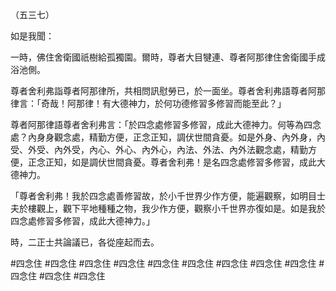 （五三七）

如是我聞：

一時，佛住舍衛國祇樹給孤獨園。爾時，尊者大目犍連、尊者阿那律住舍衛國手成浴池側。

尊者舍利弗詣尊者阿那律所，共相問訊慰勞已，於一面坐。尊者舍利弗語尊者阿那律言：「奇哉！阿那律！有大德神力，於何功德修習多修習而能至此？」

尊者阿那律語尊者舍利弗言：「於四念處修習多修習，成此大德神力。何等為四念處？內身身觀念處，精勤方便，正念正知，調伏世間貪憂。如是外身、內外身，內受、外受、內外受，內心、外心、內外心，內法、外法、內外法觀念處，精勤方便，正念正知，如是調伏世間貪憂。尊者舍利弗！是名四念處修習多修習，成此大德神力。

「尊者舍利弗！我於四念處善修習故，於小千世界少作方便，能遍觀察，如明目士夫於樓觀上，觀下平地種種之物，我少作方便，觀察小千世界亦復如是。如是我於四念處修習多修習，成此大德神力。」

時，二正士共論議已，各從座起而去。







#四念住
#四念住
#四念住
#四念住
#四念住
#四念住
#四念住
#四念住
#四念住
#四念住
#四念住
#四念住
